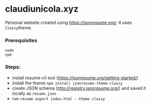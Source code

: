 # claudiunicola.xyz

Personal website created using https://jsonresume.org/. It uses `Classy`theme.

### Prerequisites
```
node
npm
```

### Steps:
- install resume-cli tool (https://jsonresume.org/getting-started/)
- install the theme `npm install jsonresume-theme-classy`
- create JSON schema (http://registry.jsonresume.org/) and saved it locally as `resume.json`
- run `resume export index.html --theme classy`
